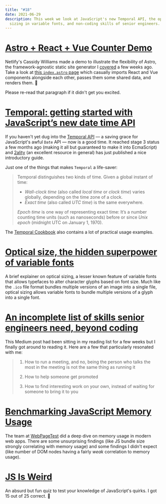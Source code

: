 ```yaml
---
title: "#18"
date: 2021-06-29
description: This week we look at JavaScript's new Temporal API, the optical
  sizing in variable fonts, and non-coding skills of senior engineers.
---
```

# [Astro + React + Vue Counter Demo](https://github.com/cassidoo/astro-react-vue-demo)

Netlify's Cassidy Williams made a demo to illustrate the flexibility of Astro, the framework-agnostic static site generator I [covered](https://mturco.com/reading-list/16#introducing-astro-ship-less-javascript) a few weeks ago. Take a look at [this `index.astro` page](https://github.com/cassidoo/astro-react-vue-demo/blob/main/src/pages/index.astro) which casually imports React and Vue components alongside each other, passes them some shared data, and renders them. 👀

Please re-read that paragraph if it didn't get you excited.

# [Temporal: getting started with JavaScript’s new date time API](https://2ality.com/2021/06/temporal-api.html)

If you haven't yet dug into the [Temporal API](https://tc39.es/proposal-temporal/docs/) — a saving grace for JavaScript's awful `Date` API — now is a good time. It reached stage 3 status a few months ago (making it all but guaranteed to make it into EcmaScript) and [2ality](https://2ality.com/) (an excellent resource in general) has just published a nice introductory guide.

Just one of the things that makes `Temporal` a life-saver:

> Temporal distinguishes two kinds of time. Given a global instant of time:
>
> - _Wall-clock time_ (also called _local time_ or _clock time_) varies globally, depending on the time zone of a clock.
> - _Exact time_ (also called _UTC time_) is the same everywhere.
>
> _Epoch time_ is one way of representing exact time: It’s a number counting time units (such as nanoseconds) before or since _Unix epoch_ (midnight UTC on January 1, 1970).

The [Temporal Cookbook](https://tc39.es/proposal-temporal/docs/cookbook.html) also contains a lot of practical usage examples.

# [Optical size, the hidden superpower of variable fonts](https://pixelambacht.nl/2021/optical-size-hidden-superpower/)

A brief explainer on optical sizing, a lesser known feature of variable fonts that allows typefaces to alter character glyphs based on font size. Much like the `.ico` file format bundles multiple versions of an image into a single file, optical sizing allows variable fonts to bundle multiple versions of a glyph into a single font.

# [An incomplete list of skills senior engineers need, beyond coding](https://skamille.medium.com/an-incomplete-list-of-skills-senior-engineers-need-beyond-coding-8ed4a521b29f)

This Medium post had been sitting in my reading list for a few weeks but I finally got around to reading it. Here are a few that particularly resonated with me:

> 1. How to run a meeting, and no, being the person who talks the most in the meeting is not the same thing as running it
> 
> 19. How to help someone get promoted
>
> 21. How to find interesting work on your own, instead of waiting for someone to bring it to you

# [Benchmarking JavaScript Memory Usage](https://blog.webpagetest.org/posts/benchmarking-javascript-memory-usage/)

The team at [WebPageTest](https://webpagetest.org/) did a deep dive on memory usage in modern web apps. There are some unsurprising findings (like JS bundle size strongly correlating with memory usage) and some findings I didn't expect (like number of DOM nodes having a fairly _weak_ correlation to memory usage).

# [JS Is Weird](https://jsisweird.com/)

An absurd but fun quiz to test your knowledge of JavaScript's quirks. I got 15 out of 25 correct. 😬